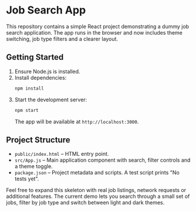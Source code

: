 # Job Search App

This repository contains a simple React project demonstrating a dummy job search application. The app runs in the browser and now includes theme switching, job type filters and a clearer layout.

## Getting Started

1. Ensure Node.js is installed.
2. Install dependencies:
   ```bash
   npm install
   ```
3. Start the development server:
   ```bash
   npm start
   ```
   The app will be available at `http://localhost:3000`.

## Project Structure

- `public/index.html` – HTML entry point.
- `src/App.js` – Main application component with search, filter controls and a theme toggle.
- `package.json` – Project metadata and scripts. A test script prints "No tests yet".

Feel free to expand this skeleton with real job listings, network requests or additional features. The current demo lets you search through a small set of jobs, filter by job type and switch between light and dark themes.
